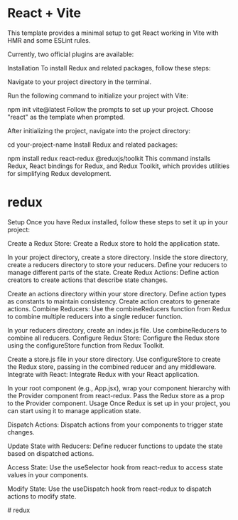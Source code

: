 # React + Vite

This template provides a minimal setup to get React working in Vite with HMR and some ESLint rules.

Currently, two official plugins are available:

Installation
To install Redux and related packages, follow these steps:

Navigate to your project directory in the terminal.

Run the following command to initialize your project with Vite:


npm init vite@latest
Follow the prompts to set up your project. Choose "react" as the template when prompted.

After initializing the project, navigate into the project directory:

cd your-project-name
Install Redux and related packages:


npm install redux react-redux @reduxjs/toolkit
This command installs Redux, React bindings for Redux, and Redux Toolkit, which provides utilities for simplifying Redux development.
# redux
Setup
Once you have Redux installed, follow these steps to set it up in your project:

Create a Redux Store: Create a Redux store to hold the application state.

In your project directory, create a store directory.
Inside the store directory, create a reducers directory to store your reducers.
Define your reducers to manage different parts of the state.
Create Redux Actions: Define action creators to create actions that describe state changes.

Create an actions directory within your store directory.
Define action types as constants to maintain consistency.
Create action creators to generate actions.
Combine Reducers: Use the combineReducers function from Redux to combine multiple reducers into a single reducer function.

In your reducers directory, create an index.js file.
Use combineReducers to combine all reducers.
Configure Redux Store: Configure the Redux store using the configureStore function from Redux Toolkit.

Create a store.js file in your store directory.
Use configureStore to create the Redux store, passing in the combined reducer and any middleware.
Integrate with React: Integrate Redux with your React application.

In your root component (e.g., App.jsx), wrap your component hierarchy with the Provider component from react-redux.
Pass the Redux store as a prop to the Provider component.
Usage
Once Redux is set up in your project, you can start using it to manage application state.

Dispatch Actions: Dispatch actions from your components to trigger state changes.

Update State with Reducers: Define reducer functions to update the state based on dispatched actions.

Access State: Use the useSelector hook from react-redux to access state values in your components.

Modify State: Use the useDispatch hook from react-redux to dispatch actions to modify state.









#   r e d u x  
 